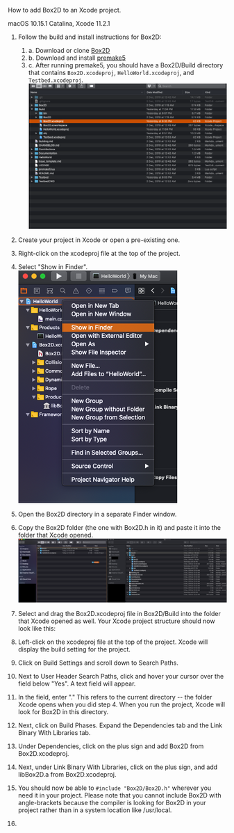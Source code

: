How to add Box2D to an Xcode project.

macOS 10.15.1 Catalina, Xcode 11.2.1

1. Follow the build and install instructions for Box2D:
    1. a. Download or clone [Box2D](https://github.com/erincatto/Box2D)
    1. b. Download and install [premake5](https://premake.github.io/index.html)
    1. c. After running premake5, you should have a Box2D/Build directory that contains `Box2D.xcodeproj`, `HelloWorld.xcodeproj`, and `Testbed.xcodeproj`.
    ![Box2D after premake5](https://github.com/willowell/Box2D-Xcode11-directions/blob/master/Box2D_after_premake.png)
1. Create your project in Xcode or open a pre-existing one.
1. Right-click on the xcodeproj file at the top of the project.
1. Select "Show in Finder". 
    ![Select xcodeproj](https://github.com/willowell/Box2D-Xcode11-directions/blob/master/Select_xcodeproj.png)
    
1. Open the Box2D directory in a separate Finder window.
1. Copy the Box2D folder (the one with Box2D.h in it) and paste it into the folder that Xcode opened.
    ![Copy and paste](https://github.com/willowell/Box2D-Xcode11-directions/blob/master/Copy_and_paste.png)
1. Select and drag the Box2D.xcodeproj file in Box2D/Build into the folder that Xcode opened as well. Your Xcode project structure should now look like this:

1. Left-click on the xcodeproj file at the top of the project. Xcode will display the build setting for the project. 
1. Click on Build Settings and scroll down to Search Paths.
1. Next to User Header Search Paths, click and hover your cursor over the field below "Yes". A text field will appear.
1. In the field, enter "." This refers to the current directory -- the folder Xcode opens when you did step 4. When you run the project, Xcode will look for Box2D in this directory.
1. Next, click on Build Phases. Expand the Dependencies tab and the Link Binary With Libraries tab.
1. Under Dependencies, click on the plus sign and add Box2D from Box2D.xcodeproj.
1. Next, under Link Binary With Libraries, click on the plus sign, and add libBox2D.a from Box2D.xcodeproj.
1. You should now be able to `#include "Box2D/Box2D.h"` wherever you need it in your project. Please note that you cannot include Box2D with angle-brackets because the compiler is looking for Box2D in your project rather than in a system location like /usr/local.
1. 
